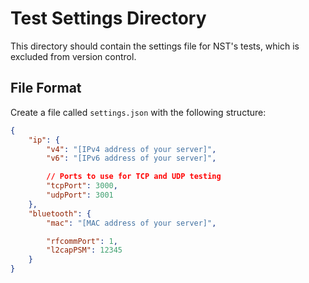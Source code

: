 # Test Settings Directory

This directory should contain the settings file for NST's tests, which is excluded from version control.

## File Format

Create a file called `settings.json` with the following structure:

```json
{
    "ip": {
        "v4": "[IPv4 address of your server]",
        "v6": "[IPv6 address of your server]",

        // Ports to use for TCP and UDP testing
        "tcpPort": 3000,
        "udpPort": 3001
    },
    "bluetooth": {
        "mac": "[MAC address of your server]",

        "rfcommPort": 1,
        "l2capPSM": 12345
    }
}
```
